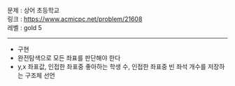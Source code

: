 문제 : 상어 초등학교
<br>
링크 : https://www.acmicpc.net/problem/21608
<br>
레벨 : gold 5

---

- 구현
- 완전탐색으로 모든 좌표를 판단해야 한다
- y,x 좌표값, 인접한 좌표중 좋아하는 학생 수, 인접한 좌표중 빈 좌석 개수를 저장하는 구조체 선언